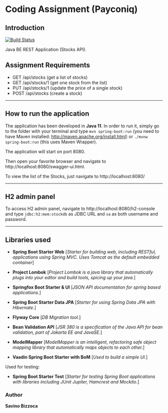# Coding Assignment (Payconiq)

## Introduction

[![Build Status](https://travis-ci.com/savbiz/stocks-api.svg?token=zMwRmhcr5kJ6irypfMjZ&branch=main)](https://travis-ci.com/github/savbiz/stocks-api)

Java BE REST Application (Stocks API).

## Assignment Requirements

- GET /api/stocks (get a list of stocks)
- GET /api/stocks/1 (get one stock from the list)
- PUT /api/stocks/1 (update the price of a single stock)
- POST /api/stocks (create a stock)

***

## How to run the application

The application has been developed in **Java 11**. In order to run it, simply go to the folder with your terminal and
type `mvn spring-boot:run` (you need to have Maven installed: http://maven.apache.org/install.html)
or `./mvnw spring-boot:run` (this uses Maven Wrapper).

The application will start on port 8080.

Then open your favorite browser and navigate to http://localhost:8080/swagger-ui.html.

To view the list of the Stocks, just navigate to http://localhost:8080/

***
## H2 admin panel

To access H2 admin panel, navigate to http://localhost:8080/h2-console and type `jdbc:h2:mem:stockdb` as JDBC URL and `sa` as both username and password.

***

## Libraries used

* **Spring Boot Starter Web**
  [_Starter for building web, including RESTful, applications using Spring MVC. Uses Tomcat as the default embedded
  container_]

* **Project Lombok**
  [_Project Lombok is a java library that automatically plugs into your editor and build tools, spicing up your java._]

* **Springfox Boot Starter & UI**
  [_JSON API documentation for spring based applications._]

* **Spring Boot Starter Data JPA**
  [_Starter for using Spring Data JPA with Hibernate._]

* **Flyway Core**
  [_DB Migration tool._]

* **Bean Validation API**
  [_JSR 380 is a specification of the Java API for bean validation, part of Jakarta EE and JavaSE._]

* **ModelMapper**
  [_ModelMapper is an intelligent, refactoring safe object mapping library that automatically maps objects to each
  other._]

* **Vaadin Spring Boot Starter with BoM**
  [_Used to build a simple UI._]

Used for testing:

* **Spring Boot Starter Test**
  [_Starter for testing Spring Boot applications with libraries including JUnit Jupiter, Hamcrest and Mockito._]

### Author

**Savino Bizzoca**
